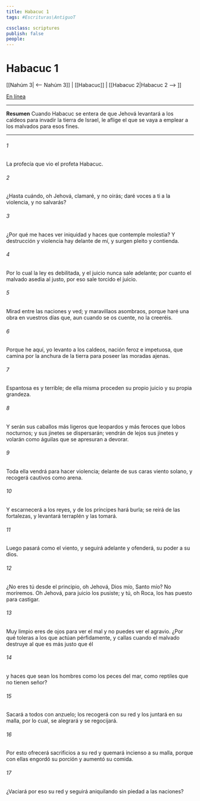```yaml
---
title: Habacuc 1
tags: #Escrituras\AntiguoT

cssclass: scriptures
publish: false
people:
---
```


# Habacuc 1
[[Nahúm 3| <-- Nahúm 3]] | [[Habacuc]] | [[Habacuc 2|Habacuc 2 --> ]]

[En línea](https://churchofjesuschrist.org/study/scriptures/ot/hab/1?lang=spa)

---
__Resumen__
Cuando Habacuc se entera de que Jehová levantará a los caldeos para invadir la tierra de Israel, le aflige el que se vaya a emplear a los malvados para esos fines.

---
###### 1 
La profecía que vio el profeta Habacuc.

###### 2 
¿Hasta cuándo, oh Jehová, clamaré, y no oirás;  daré voces a ti a  la violencia, y no salvarás?

###### 3 
¿Por qué me haces ver iniquidad y haces que contemple molestia? Y destrucción y violencia hay delante de mí, y surgen pleito y contienda.

###### 4 
Por lo cual la ley es debilitada, y el juicio nunca sale adelante; por cuanto el malvado asedia al justo, por eso sale torcido el juicio.

###### 5 
Mirad entre las naciones y ved; y maravillaos  asombraos, porque haré una obra en vuestros días que, aun cuando se os cuente, no la creeréis.

###### 6 
Porque he aquí, yo levanto a los caldeos, nación feroz e impetuosa, que camina por la anchura de la tierra para poseer las moradas ajenas.

###### 7 
Espantosa es y terrible; de ella misma proceden su propio juicio y su propia grandeza.

###### 8 
Y serán sus caballos más ligeros que leopardos y más feroces que lobos nocturnos; y sus jinetes se dispersarán; vendrán de lejos sus jinetes y volarán como águilas que se apresuran a devorar.

###### 9 
Toda ella vendrá para hacer violencia; delante de sus caras viento solano, y recogerá cautivos como arena.

###### 10 
Y escarnecerá a los reyes, y de los príncipes hará burla; se reirá de las fortalezas, y levantará terraplén y las tomará.

###### 11 
Luego pasará como el viento, y seguirá adelante y ofenderá,  su poder a su dios.

###### 12 
¿No eres tú desde el principio, oh Jehová, Dios mío, Santo mío? No moriremos. Oh Jehová, para juicio los pusiste; y tú, oh Roca, los has puesto para castigar.

###### 13 
Muy limpio eres de ojos para ver el mal y no puedes ver el agravio. ¿Por qué toleras a los que actúan pérfidamente, y callas cuando el malvado destruye al que es más justo que él

###### 14 
y haces que sean los hombres como los peces del mar, como reptiles que no tienen señor?

###### 15 
Sacará a todos con anzuelo; los recogerá con su red y los juntará en su malla, por lo cual, se alegrará y se regocijará.

###### 16 
Por esto ofrecerá sacrificios a su red y quemará incienso a su malla, porque con ellas engordó su porción y aumentó su comida.

###### 17 
¿Vaciará por eso su red y seguirá aniquilando sin piedad a las naciones?

